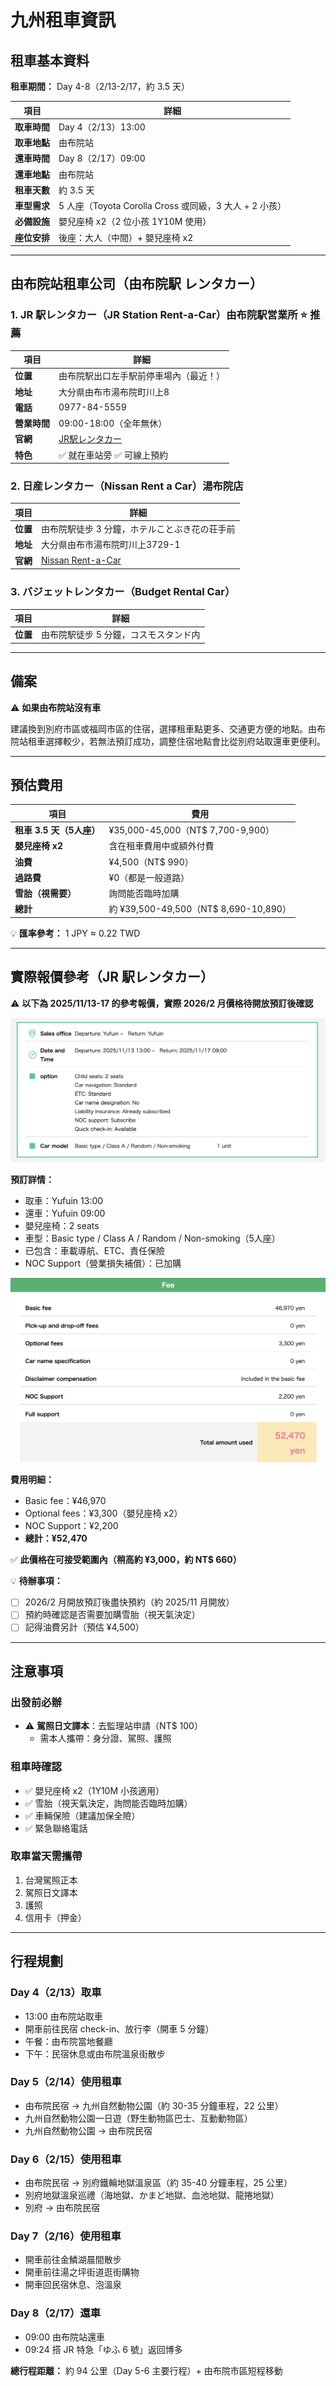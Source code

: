 # 九州租車資訊

## 租車基本資料

**租車期間：** Day 4-8（2/13-2/17，約 3.5 天）

| 項目 | 詳細 |
|------|------|
| **取車時間** | Day 4（2/13）13:00 |
| **取車地點** | 由布院站 |
| **還車時間** | Day 8（2/17）09:00 |
| **還車地點** | 由布院站 |
| **租車天數** | 約 3.5 天 |
| **車型需求** | 5 人座（Toyota Corolla Cross 或同級，3 大人 + 2 小孩） |
| **必備設施** | 嬰兒座椅 x2（2 位小孩 1Y10M 使用） |
| **座位安排** | 後座：大人（中間）+ 嬰兒座椅 x2 |

---

## 由布院站租車公司（由布院駅 レンタカー）

### 1. JR 駅レンタカー（JR Station Rent-a-Car）由布院駅営業所 ⭐ 推薦

| 項目 | 詳細 |
|------|------|
| **位置** | 由布院駅出口左手駅前停車場內（最近！） |
| **地址** | 大分県由布市湯布院町川上8 |
| **電話** | 0977-84-5559 |
| **營業時間** | 09:00-18:00（全年無休） |
| **官網** | [JR駅レンタカー](https://www.ekiren.co.jp/office/detail/K04408) |
| **特色** | ✅ 就在車站旁 ✅ 可線上預約 |

### 2. 日産レンタカー（Nissan Rent a Car）湯布院店

| 項目 | 詳細 |
|------|------|
| **位置** | 由布院駅徒步 3 分鐘，ホテルことぶき花の荘手前 |
| **地址** | 大分県由布市湯布院町川上3729-1 |
| **官網** | [Nissan Rent-a-Car](https://nissan-rentacar.com/en/shops/3P4N3) |

### 3. バジェットレンタカー（Budget Rental Car）

| 項目 | 詳細 |
|------|------|
| **位置** | 由布院駅徒步 5 分鐘，コスモスタンド内 |

---

## 備案

⚠️ **如果由布院站沒有車**

建議換到別府市區或福岡市區的住宿，選擇租車點更多、交通更方便的地點。由布院站租車選擇較少，若無法預訂成功，調整住宿地點會比從別府站取還車更便利。

---

## 預估費用

| 項目 | 費用 |
|------|------|
| **租車 3.5 天（5人座）** | ¥35,000-45,000（NT$ 7,700-9,900） |
| **嬰兒座椅 x2** | 含在租車費用中或額外付費 |
| **油費** | ¥4,500（NT$ 990） |
| **過路費** | ¥0（都是一般道路） |
| **雪胎（視需要）** | 詢問能否臨時加購 |
| **總計** | 約 ¥39,500-49,500（NT$ 8,690-10,890） |

💡 **匯率參考：** 1 JPY ≈ 0.22 TWD

---

## 實際報價參考（JR 駅レンタカー）

⚠️ **以下為 2025/11/13-17 的參考報價，實際 2026/2 月價格待開放預訂後確認**

![租車報價1](images/租車1.png)

**預訂詳情：**
- 取車：Yufuin 13:00
- 還車：Yufuin 09:00
- 嬰兒座椅：2 seats
- 車型：Basic type / Class A / Random / Non-smoking（5人座）
- 已包含：車載導航、ETC、責任保險
- NOC Support（營業損失補償）：已加購

![租車報價2](images/租車2.png)

**費用明細：**
- Basic fee：¥46,970
- Optional fees：¥3,300（嬰兒座椅 x2）
- NOC Support：¥2,200
- **總計：¥52,470**

✅ **此價格在可接受範圍內（稍高約 ¥3,000，約 NT$ 660）**

💡 **待辦事項：**
- [ ] 2026/2 月開放預訂後盡快預約（約 2025/11 月開放）
- [ ] 預約時確認是否需要加購雪胎（視天氣決定）
- [ ] 記得油費另計（預估 ¥4,500）

---

## 注意事項

### 出發前必辦
- ⚠️ **駕照日文譯本**：去監理站申請（NT$ 100）
  - 需本人攜帶：身分證、駕照、護照

### 租車時確認
- ✅ 嬰兒座椅 x2（1Y10M 小孩適用）
- ✅ 雪胎（視天氣決定，詢問能否臨時加購）
- ✅ 車輛保險（建議加保全險）
- ✅ 緊急聯絡電話

### 取車當天需攜帶
1. 台灣駕照正本
2. 駕照日文譯本
3. 護照
4. 信用卡（押金）

---

## 行程規劃

### Day 4（2/13）取車
- 13:00 由布院站取車
- 開車前往民宿 check-in、放行李（開車 5 分鐘）
- 午餐：由布院當地餐廳
- 下午：民宿休息或由布院溫泉街散步

### Day 5（2/14）使用租車
- 由布院民宿 → 九州自然動物公園（約 30-35 分鐘車程，22 公里）
- 九州自然動物公園一日遊（野生動物區巴士、互動動物區）
- 九州自然動物公園 → 由布院民宿

### Day 6（2/15）使用租車
- 由布院民宿 → 別府鐵輪地獄溫泉區（約 35-40 分鐘車程，25 公里）
- 別府地獄溫泉巡禮（海地獄、かまど地獄、血池地獄、龍捲地獄）
- 別府 → 由布院民宿

### Day 7（2/16）使用租車
- 開車前往金鱗湖晨間散步
- 開車前往湯之坪街道逛街購物
- 開車回民宿休息、泡溫泉

### Day 8（2/17）還車
- 09:00 由布院站還車
- 09:24 搭 JR 特急「ゆふ 6 號」返回博多

**總行程距離：** 約 94 公里（Day 5-6 主要行程）+ 由布院市區短程移動
